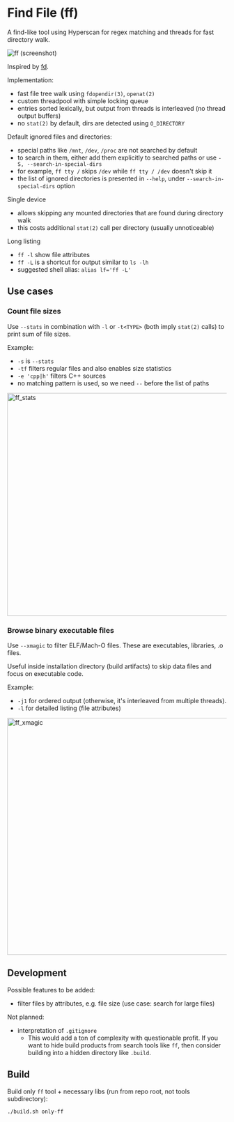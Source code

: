 Find File (ff)
==============

A find-like tool using Hyperscan for regex matching and threads for fast directory walk.

![ff (screenshot)](https://user-images.githubusercontent.com/6216152/95231266-39a57180-0803-11eb-90a2-f8de1bf49416.png)

Inspired by [fd](https://github.com/sharkdp/fd).

Implementation:
- fast file tree walk using `fdopendir(3)`, `openat(2)`
- custom threadpool with simple locking queue
- entries sorted lexically, but output from threads is interleaved (no thread output buffers)
- no `stat(2)` by default, dirs are detected using `O_DIRECTORY`

Default ignored files and directories:
- special paths like `/mnt`, `/dev`, `/proc` are not searched by default
- to search in them, either add them explicitly to searched paths or use `-S, --search-in-special-dirs`
- for example, `ff tty /` skips `/dev` while `ff tty / /dev` doesn't skip it
- the list of ignored directories is presented in `--help`, under `--search-in-special-dirs` option

Single device
- allows skipping any mounted directories that are found during directory walk
- this costs additional `stat(2)` call per directory (usually unnoticeable)

Long listing
- `ff -l` show file attributes
- `ff -L` is a shortcut for output similar to `ls -lh`
- suggested shell alias: `alias lf='ff -L'`

Use cases
---------

### Count file sizes

Use `--stats` in combination with `-l` or `-t<TYPE>` (both imply `stat(2)` calls) to print sum of file sizes.

Example:
- `-s` is `--stats`
- `-tf` filters regular files and also enables size statistics
- `-e 'cpp|h'` filters C++ sources
- no matching pattern is used, so we need `--` before the list of paths

<img width="512" alt="ff_stats" src="https://user-images.githubusercontent.com/6216152/107156217-5b636080-697d-11eb-9836-8ed936fd1b2a.png">

### Browse binary executable files

Use `--xmagic` to filter ELF/Mach-O files. These are executables, libraries, .o files.

Useful inside installation directory (build artifacts) to skip data files and focus on executable code.

Example:
- `-j1` for ordered output (otherwise, it's interleaved from multiple threads).
- `-l` for detailed listing (file attributes)

<img width="544" alt="ff_xmagic" src="https://user-images.githubusercontent.com/6216152/207453664-05c1df89-bd0c-4de7-8080-72a152d0c3bb.png">

Development
-----------

Possible features to be added:
- filter files by attributes, e.g. file size (use case: search for large files)

Not planned:
- interpretation of `.gitignore`
   - This would add a ton of complexity with questionable profit. If you want to hide
     build products from search tools like `ff`, then consider building into a hidden directory
     like `.build`.


Build
-----

Build only `ff` tool + necessary libs (run from repo root, not tools subdirectory):

```bash
./build.sh only-ff
```
